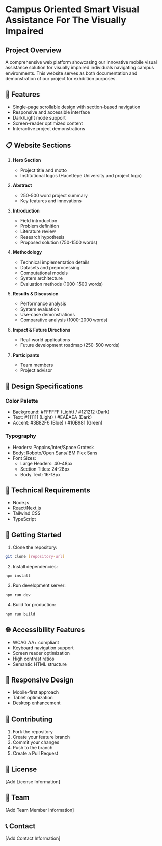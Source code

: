 # Campus Oriented Smart Visual Assistance For The Visually Impaired

## Project Overview
A comprehensive web platform showcasing our innovative mobile visual assistance solution for visually impaired individuals navigating campus environments. This website serves as both documentation and demonstration of our project for exhibition purposes.

## 🎯 Features
- Single-page scrollable design with section-based navigation
- Responsive and accessible interface
- Dark/Light mode support
- Screen-reader optimized content
- Interactive project demonstrations

## 📋 Website Sections
1. **Hero Section**
   - Project title and motto
   - Institutional logos (Hacettepe University and project logo)

2. **Abstract**
   - 250-500 word project summary
   - Key features and innovations

3. **Introduction**
   - Field introduction
   - Problem definition
   - Literature review
   - Research hypothesis
   - Proposed solution
   (750-1500 words)

4. **Methodology**
   - Technical implementation details
   - Datasets and preprocessing
   - Computational models
   - System architecture
   - Evaluation methods
   (1000-1500 words)

5. **Results & Discussion**
   - Performance analysis
   - System evaluation
   - Use-case demonstrations
   - Comparative analysis
   (1000-2000 words)

6. **Impact & Future Directions**
   - Real-world applications
   - Future development roadmap
   (250-500 words)

7. **Participants**
   - Team members
   - Project advisor

## 🎨 Design Specifications

### Color Palette
- Background: #FFFFFF (Light) / #121212 (Dark)
- Text: #111111 (Light) / #EAEAEA (Dark)
- Accent: #3B82F6 (Blue) / #10B981 (Green)

### Typography
- Headers: Poppins/Inter/Space Grotesk
- Body: Roboto/Open Sans/IBM Plex Sans
- Font Sizes:
  - Large Headers: 40-48px
  - Section Titles: 24-28px
  - Body Text: 16-18px

## 🔧 Technical Requirements
- Node.js
- React/Next.js
- Tailwind CSS
- TypeScript

## 🚀 Getting Started

1. Clone the repository:
```bash
git clone [repository-url]
```

2. Install dependencies:
```bash
npm install
```

3. Run development server:
```bash
npm run dev
```

4. Build for production:
```bash
npm run build
```

## 🌐 Accessibility Features
- WCAG AA+ compliant
- Keyboard navigation support
- Screen reader optimization
- High contrast ratios
- Semantic HTML structure

## 📱 Responsive Design
- Mobile-first approach
- Tablet optimization
- Desktop enhancement

## 🤝 Contributing
1. Fork the repository
2. Create your feature branch
3. Commit your changes
4. Push to the branch
5. Create a Pull Request

## 📄 License
[Add License Information]

## 👥 Team
[Add Team Member Information]

## 📞 Contact
[Add Contact Information]
